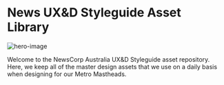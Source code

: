 # News UX&D Styleguide Asset Library

![hero-image](/img/news-on-devices.jpg "Hero Image")

Welcome to the NewsCorp Australia UX&D Styleguide asset repository. Here, we keep all of the master design assets that we use on a daily basis when designing for our Metro Mastheads.